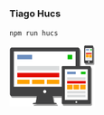 ### Tiago Hucs

```
npm run hucs
```

<img src="https://github.com/TiagoHucs/TiagoHucs/blob/master/img/responsive-logo.PNG" width="30%"/>
